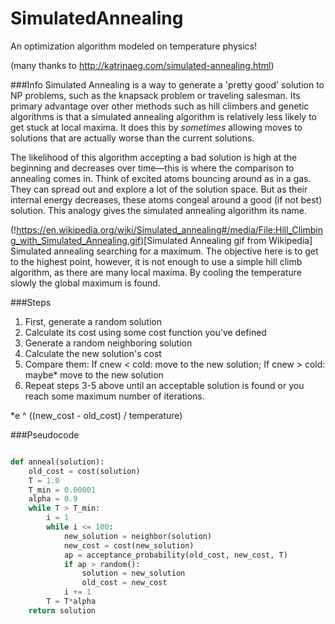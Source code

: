 # SimulatedAnnealing
An optimization algorithm modeled on temperature physics!

(many thanks to http://katrinaeg.com/simulated-annealing.html)

###Info
Simulated Annealing is a way to generate a 'pretty good' solution to NP problems, such as the knapsack problem or traveling salesman. Its primary advantage over other methods such as hill climbers and genetic algorithms is that a simulated annealing algorithm is relatively less likely to get stuck at local maxima. It does this by *sometimes* allowing moves to solutions that are actually worse than the current solutions. 

The likelihood of this algorithm accepting a bad solution is high at the beginning and decreases over time—this is where the comparison to annealing comes in. Think of excited atoms bouncing around as in a gas. They can spread out and explore a lot of the solution space. But as their internal energy decreases, these atoms congeal around a good (if not best) solution. This analogy gives the simulated annealing algorithm its name.

(!https://en.wikipedia.org/wiki/Simulated_annealing#/media/File:Hill_Climbing_with_Simulated_Annealing.gif)[Simulated Annealing gif from Wikipedia]
Simulated annealing searching for a maximum. The objective here is to get to the highest point, however, it is not enough to use a simple hill climb algorithm, as there are many local maxima. By cooling the temperature slowly the global maximum is found.

###Steps
1. First, generate a random solution
2. Calculate its cost using some cost function you've defined
3. Generate a random neighboring solution
4. Calculate the new solution's cost
5. Compare them: If cnew < cold: move to the new solution; If cnew > cold: maybe* move to the new solution
6. Repeat steps 3-5 above until an acceptable solution is found or you reach some maximum number of iterations.

*e ^ ((new_cost - old_cost) / temperature)

###Pseudocode
```python

def anneal(solution):
    old_cost = cost(solution)
    T = 1.0
    T_min = 0.00001
    alpha = 0.9
    while T > T_min:
        i = 1
        while i <= 100:
            new_solution = neighbor(solution)
            new_cost = cost(new_solution)
            ap = acceptance_probability(old_cost, new_cost, T)
            if ap > random():
                solution = new_solution
                old_cost = new_cost
            i += 1
        T = T*alpha
    return solution
```
